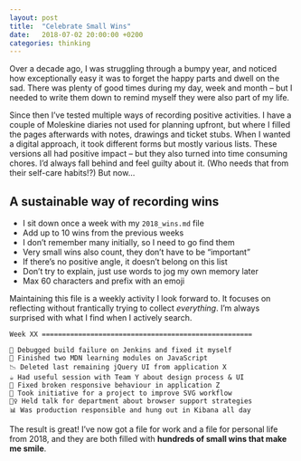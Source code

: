 ```yaml
---
layout: post
title:  "Celebrate Small Wins"
date:   2018-07-02 20:00:00 +0200
categories: thinking
---
```


Over a decade ago, I was struggling through a bumpy year, and noticed how exceptionally easy it was to forget the happy parts and dwell on the sad. There was plenty of good times during my day, week and month – but I needed to write them down to remind myself they were also part of my life.

Since then I’ve tested multiple ways of recording positive activities. I have a couple of Moleskine diaries not used for planning upfront, but where I filled the pages afterwards with notes, drawings and ticket stubs. When I wanted a digital approach, it took different forms but mostly various lists. These versions all had positive impact – but they also turned into time consuming chores. I’d always fall behind and feel guilty about it. (Who needs that from their self-care habits!?) But now…

## A sustainable way of recording wins

* I sit down once a week with my `2018_wins.md` file
* Add up to 10 wins from the previous weeks
* I don’t remember many initially, so I need to go find them
* Very small wins also count, they don’t have to be “important”
* If there’s no positive angle, it doesn’t belong on this list
* Don’t try to explain, just use words to jog my own memory later
* Max 60 characters and prefix with an emoji

Maintaining this file is a weekly activity I look forward to. It focuses on reflecting without frantically trying to collect _everything_. I’m always surprised with what I find when I actively search.

```
Week XX ====================================================

🐛 Debugged build failure on Jenkins and fixed it myself
💛 Finished two MDN learning modules on JavaScript
📉 Deleted last remaining jQuery UI from application X
☕️ Had useful session with Team Y about design process & UI
👊 Fixed broken responsive behaviour in application Z
🌱 Took initiative for a project to improve SVG workflow
💁‍♀️ Held talk for department about browser support strategies
📊 Was production responsible and hung out in Kibana all day

```

The result is great! I’ve now got a file for work and a file for personal life from 2018, and they are both filled with **hundreds of small wins that make me smile**.
